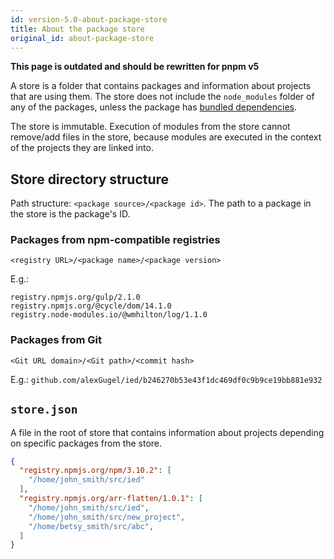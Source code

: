 ```yaml
---
id: version-5.0-about-package-store
title: About the package store
original_id: about-package-store
---
```


**This page is outdated and should be rewritten for pnpm v5**

A store is a folder that contains packages and information about projects that are using them.
The store does not include the `node_modules` folder of any of the packages, unless the package has
[bundled dependencies](https://docs.npmjs.com/files/package.json#bundleddependencies).

The store is immutable. Execution of modules from the store cannot remove/add files in the store,
because modules are executed in the context of the projects they are linked into.

## Store directory structure

Path structure: `<package source>/<package id>`. The path to a package in the store is the package's ID.

### Packages from npm-compatible registries

`<registry URL>/<package name>/<package version>`

E.g.:

```text
registry.npmjs.org/gulp/2.1.0
registry.npmjs.org/@cycle/dom/14.1.0
registry.node-modules.io/@wmhilton/log/1.1.0
```

### Packages from Git

`<Git URL domain>/<Git path>/<commit hash>`

E.g.: `github.com/alexGugel/ied/b246270b53e43f1dc469df0c9b9ce19bb881e932`

## `store.json`

A file in the root of store that contains information about projects depending on specific packages from the store.

```json
{
  "registry.npmjs.org/npm/3.10.2": [
    "/home/john_smith/src/ied"
  ],
  "registry.npmjs.org/arr-flatten/1.0.1": [
    "/home/john_smith/src/ied",
    "/home/john_smith/src/new_project",
    "/home/betsy_smith/src/abc",
  ]
}
```

